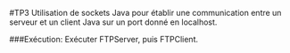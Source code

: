 #TP3
Utilisation de sockets Java pour établir une communication entre un serveur et un client Java sur un port donné en localhost.

###Exécution:
Exécuter FTPServer, puis FTPClient.
